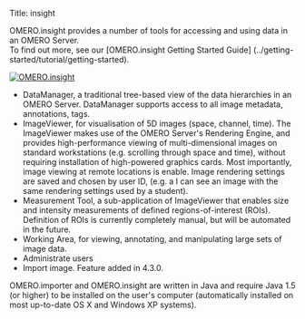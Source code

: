 Title: insight

OMERO.insight provides a number of tools for accessing and using data in an OMERO Server.  
To find out more, see our 
[OMERO.insight Getting Started Guide]
(../getting-started/tutorial/getting-started).


[![OMERO.insight](../screenshots/images/omero_insight_screenshot_4_4.png/image_preview)](../screenshots/images/omero_insight_screenshot_4_4.png/image_view_fullscreen)


- DataManager, a traditional tree-based view of the data hierarchies in an OMERO Server.  DataManager supports access to all image metadata, annotations, tags.
- ImageViewer, for visualisation of 5D images (space, channel, time).  The ImageViewer makes use of the OMERO Server's Rendering Engine, and provides high-performance viewing of multi-dimensional images on standard workstations (e.g. scrolling through space and time), without requiring installation of high-powered graphics cards.  Most importantly, image viewing at remote locations is enable.  Image rendering settings are saved and chosen by user ID, (e.g. a I can see an image with the same rendering settings used by a student).
- Measurement Tool, a sub-application of ImageViewer that enables size and intensity measurements of defined regions-of-interest (ROIs).  Definition of ROIs is currently completely manual, but will be automated in the future.
- Working Area, for viewing, annotating, and manipulating large sets of image data.
- Administrate users
- Import image. Feature added in 4.3.0.

OMERO.importer and OMERO.insight are written in Java and require Java 1.5 (or higher) to be installed on the user's computer (automatically installed on most up-to-date OS X and Windows XP systems).
